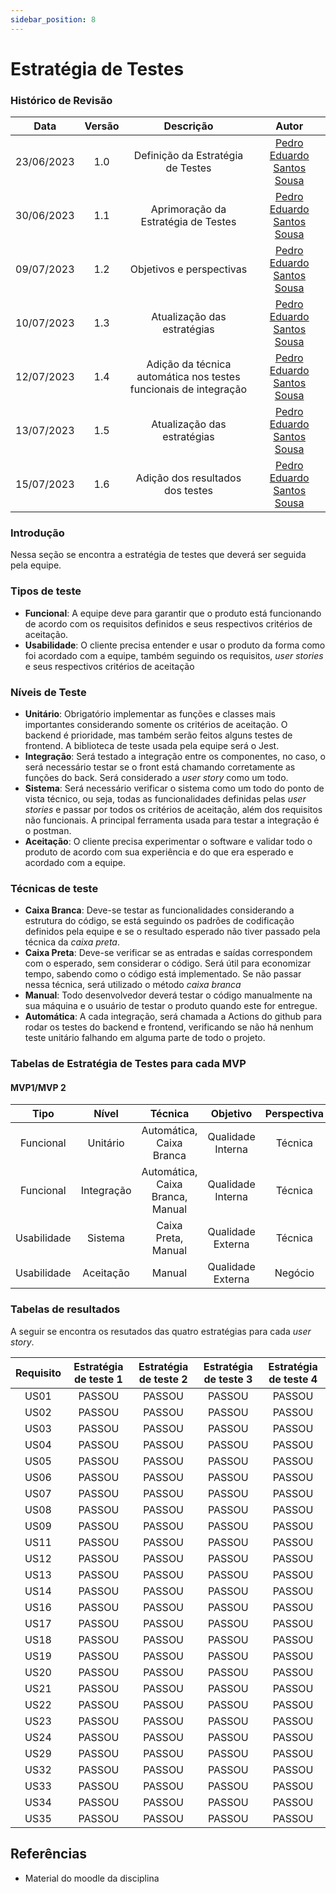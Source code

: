 ```yaml
---
sidebar_position: 8
---
```


# Estratégia de Testes
### **Histórico de Revisão**

|**Data**|**Versão**|**Descrição**|**Autor**|
|:------:|:--------:|:-----------:|:-------:|
| 23/06/2023 | 1.0 | Definição da Estratégia de Testes| [Pedro Eduardo Santos Sousa](https://github.com/PedroEduardoSS)|
| 30/06/2023 | 1.1 | Aprimoração da Estratégia de Testes| [Pedro Eduardo Santos Sousa](https://github.com/PedroEduardoSS)|
| 09/07/2023 | 1.2 | Objetivos e perspectivas| [Pedro Eduardo Santos Sousa](https://github.com/PedroEduardoSS)|
| 10/07/2023 | 1.3 | Atualização das estratégias| [Pedro Eduardo Santos Sousa](https://github.com/PedroEduardoSS)|
| 12/07/2023 | 1.4 | Adição da técnica automática nos testes funcionais de integração| [Pedro Eduardo Santos Sousa](https://github.com/PedroEduardoSS)|
| 13/07/2023 | 1.5 | Atualização das estratégias | [Pedro Eduardo Santos Sousa](https://github.com/PedroEduardoSS)|
| 15/07/2023 | 1.6 | Adição dos resultados dos testes | [Pedro Eduardo Santos Sousa](https://github.com/PedroEduardoSS)|

### Introdução
Nessa seção se encontra a estratégia de testes que deverá ser seguida pela equipe.

### Tipos de teste
- **Funcional**: A equipe deve  para garantir que o produto está funcionando de acordo com os requisitos definidos e seus respectivos critérios de aceitação.
- **Usabilidade**: O cliente precisa entender e usar o produto da forma como foi acordado com a equipe, também seguindo os requisitos, *user stories* e seus respectivos critérios de aceitação

### Níveis de Teste 
- **Unitário**: Obrigatório implementar as funções e classes mais importantes considerando somente os critérios de aceitação. O backend é prioridade, mas também serão feitos alguns testes de frontend. A biblioteca de teste usada pela equipe será o Jest.
- **Integração**: Será testado a integração entre os componentes, no caso, o será necessário testar se o front está chamando corretamente as funções do back. Será considerado a *user story* como um todo.
- **Sistema**: Será necessário verificar o sistema como um todo do ponto de vista técnico, ou seja, todas as funcionalidades definidas pelas *user stories* e passar por todos os critérios de aceitação, além dos requisitos não funcionais. A principal ferramenta usada para testar a integração é o postman.
- **Aceitação**: O cliente precisa experimentar o software e validar todo o produto de acordo com sua experiência e do que era esperado e acordado com a equipe.

### Técnicas de teste
- **Caixa Branca**: Deve-se testar as funcionalidades considerando a estrutura do código, se está seguindo os padrões de codificação definidos pela equipe e se o resultado esperado não tiver passado pela técnica da *caixa preta*.
- **Caixa Preta**: Deve-se verificar se as entradas e saídas correspondem com o esperado, sem considerar o código. Será útil para economizar tempo, sabendo como o código está implementado. Se não passar nessa técnica, será utilizado o método *caixa branca* 
- **Manual**: Todo desenvolvedor deverá testar o código manualmente na sua máquina e o usuário de testar o produto quando este for entregue.
- **Automática**: A cada integração, será chamada a Actions do github para rodar os testes do backend e frontend, verificando se não há nenhum teste unitário falhando em alguma parte de todo o projeto.

### Tabelas de Estratégia de Testes para cada MVP

#### MVP1/MVP 2
|       Tipo      |    Nível   |    Técnica   |      Objetivo     | Perspectiva |
|:---------------:|:----------:|:------------:|:-----------------:|:-----------:|
|    Funcional    |  Unitário  |  Automática, Caixa Branca  | Qualidade Interna |   Técnica   |
|    Funcional    | Integração | Automática, Caixa Branca, Manual | Qualidade Interna |   Técnica   |
|   Usabilidade   |   Sistema  |    Caixa Preta, Manual    | Qualidade Externa |   Técnica   |
|   Usabilidade   |  Aceitação |    Manual    | Qualidade Externa |   Negócio   |

### Tabelas de resultados
A seguir se encontra os resutados das quatro estratégias para cada *user story*.

| Requisito | Estratégia de teste 1 | Estratégia de teste 2 | Estratégia de teste 3 | Estratégia de teste 4 |
|:---------:|:---------------------:|:---------------------:|:---------------------:|:---------------------:|
|    US01   |         PASSOU        |         PASSOU        |         PASSOU        |         PASSOU        |
|    US02   |         PASSOU        |         PASSOU        |         PASSOU        |         PASSOU        |
|    US03   |         PASSOU        |         PASSOU        |         PASSOU        |         PASSOU        |
|    US04   |         PASSOU        |         PASSOU        |         PASSOU        |         PASSOU        |
|    US05   |         PASSOU        |         PASSOU        |         PASSOU        |         PASSOU        |
|    US06   |         PASSOU        |         PASSOU        |         PASSOU        |         PASSOU        |
|    US07   |         PASSOU        |         PASSOU        |         PASSOU        |         PASSOU        |
|    US08   |         PASSOU        |         PASSOU        |         PASSOU        |         PASSOU        |
|    US09   |         PASSOU        |         PASSOU        |         PASSOU        |         PASSOU        |
|    US11   |         PASSOU        |         PASSOU        |         PASSOU        |         PASSOU        |
|    US12   |         PASSOU        |         PASSOU        |         PASSOU        |         PASSOU        |
|    US13   |         PASSOU        |         PASSOU        |         PASSOU        |         PASSOU        |
|    US14   |         PASSOU        |         PASSOU        |         PASSOU        |         PASSOU        |
|    US16   |         PASSOU        |         PASSOU        |         PASSOU        |         PASSOU        |
|    US17   |         PASSOU        |         PASSOU        |         PASSOU        |         PASSOU        |
|    US18   |         PASSOU        |         PASSOU        |         PASSOU        |         PASSOU        |
|    US19   |         PASSOU        |         PASSOU        |         PASSOU        |         PASSOU        |
|    US20   |         PASSOU        |         PASSOU        |         PASSOU        |         PASSOU        |
|    US21   |         PASSOU        |         PASSOU        |         PASSOU        |         PASSOU        |
|    US22   |         PASSOU        |         PASSOU        |         PASSOU        |         PASSOU        |
|    US23   |         PASSOU        |         PASSOU        |         PASSOU        |         PASSOU        |
|    US24   |         PASSOU        |         PASSOU        |         PASSOU        |         PASSOU        |
|    US29   |         PASSOU        |         PASSOU        |         PASSOU        |         PASSOU        |
|    US32   |         PASSOU        |         PASSOU        |         PASSOU        |         PASSOU        |
|    US33   |         PASSOU        |         PASSOU        |         PASSOU        |         PASSOU        |
|    US34   |         PASSOU        |         PASSOU        |         PASSOU        |         PASSOU        |
|    US35   |         PASSOU        |         PASSOU        |         PASSOU        |         PASSOU        |

## Referências 
- Material do moodle da disciplina